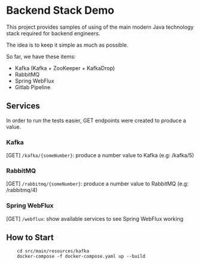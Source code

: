 # Backend Stack Demo

This project provides samples of using of the main modern Java technology stack required for backend engineers. 

The idea is to keep it simple as much as possible.

So far, we have these items:

* Kafka (Kafka + ZooKeeper + KafkaDrop)
* RabbitMQ
* Spring WebFlux
* Gitlab Pipeline


## Services
In order to run the tests easier, GET endpoints were created to produce a value.

### Kafka
[GET] ````/kafka/{someNumber}````: produce a number value to Kafka (e.g: /kafka/5)

### RabbitMQ
[GET] ````/rabbitmq/{someNumber}````: produce a number value to RabbitMQ (e.g: /rabbitmq/4)

### Spring WebFlux
[GET] ````/webflux````: show available services to see Spring WebFlux working


## How to Start
```
    cd src/main/resources/kafka
    docker-compose -f docker-compose.yaml up --build
```